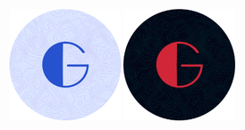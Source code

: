 <img src="logo-Light.png#gh-light-mode-only" height="200"/>
    <img src="logo-Dark.png#gh-dark-mode-only" height="200"/>
    
